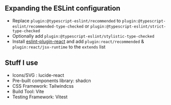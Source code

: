 ## Expanding the ESLint configuration

- Replace `plugin:@typescript-eslint/recommended` to `plugin:@typescript-eslint/recommended-type-checked` or `plugin:@typescript-eslint/strict-type-checked`
- Optionally add `plugin:@typescript-eslint/stylistic-type-checked`
- Install [eslint-plugin-react](https://github.com/jsx-eslint/eslint-plugin-react) and add `plugin:react/recommended` & `plugin:react/jsx-runtime` to the `extends` list

## Stuff I use

* Icons/SVG : lucide-react
* Pre-built components library: shadcn
* CSS Framework: Tailwindcss
* Build Tool: Vite
* Testing Framework: Vitest
